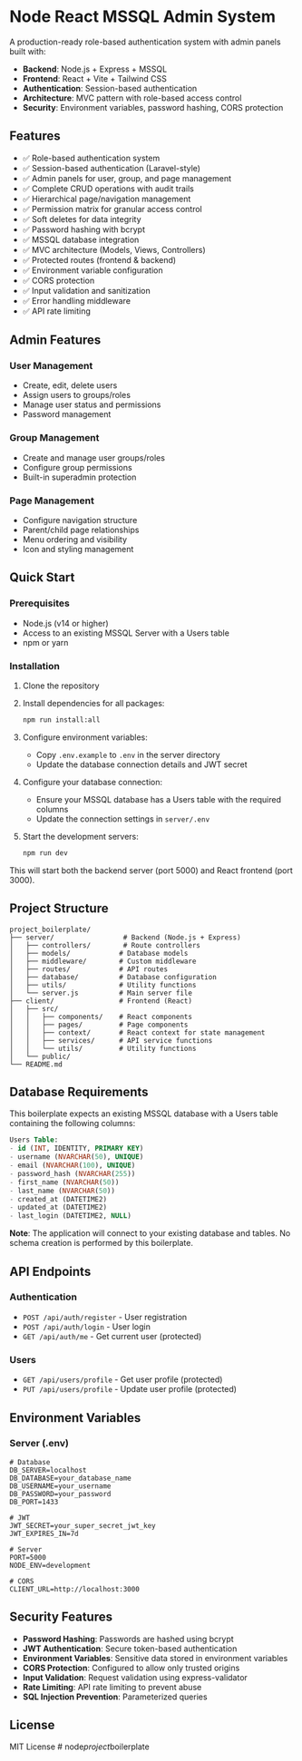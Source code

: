 # Node React MSSQL Admin System

A production-ready role-based authentication system with admin panels built with:
- **Backend**: Node.js + Express + MSSQL
- **Frontend**: React + Vite + Tailwind CSS
- **Authentication**: Session-based authentication
- **Architecture**: MVC pattern with role-based access control
- **Security**: Environment variables, password hashing, CORS protection

## Features

- ✅ Role-based authentication system
- ✅ Session-based authentication (Laravel-style)
- ✅ Admin panels for user, group, and page management
- ✅ Complete CRUD operations with audit trails
- ✅ Hierarchical page/navigation management
- ✅ Permission matrix for granular access control
- ✅ Soft deletes for data integrity
- ✅ Password hashing with bcrypt
- ✅ MSSQL database integration
- ✅ MVC architecture (Models, Views, Controllers)
- ✅ Protected routes (frontend & backend)
- ✅ Environment variable configuration
- ✅ CORS protection
- ✅ Input validation and sanitization
- ✅ Error handling middleware
- ✅ API rate limiting

## Admin Features

### User Management
- Create, edit, delete users
- Assign users to groups/roles
- Manage user status and permissions
- Password management

### Group Management
- Create and manage user groups/roles
- Configure group permissions
- Built-in superadmin protection

### Page Management
- Configure navigation structure
- Parent/child page relationships
- Menu ordering and visibility
- Icon and styling management

## Quick Start

### Prerequisites
- Node.js (v14 or higher)
- Access to an existing MSSQL Server with a Users table
- npm or yarn

### Installation

1. Clone the repository
2. Install dependencies for all packages:
   ```bash
   npm run install:all
   ```

3. Configure environment variables:
   - Copy `.env.example` to `.env` in the server directory
   - Update the database connection details and JWT secret

4. Configure your database connection:
   - Ensure your MSSQL database has a Users table with the required columns
   - Update the connection settings in `server/.env`

5. Start the development servers:
   ```bash
   npm run dev
   ```

This will start both the backend server (port 5000) and React frontend (port 3000).

## Project Structure

```
project_boilerplate/
├── server/                 # Backend (Node.js + Express)
│   ├── controllers/        # Route controllers
│   ├── models/            # Database models
│   ├── middleware/        # Custom middleware
│   ├── routes/            # API routes
│   ├── database/          # Database configuration
│   ├── utils/             # Utility functions
│   └── server.js          # Main server file
├── client/                # Frontend (React)
│   ├── src/
│   │   ├── components/    # React components
│   │   ├── pages/         # Page components
│   │   ├── context/       # React context for state management
│   │   ├── services/      # API service functions
│   │   └── utils/         # Utility functions
│   └── public/
└── README.md
```

## Database Requirements

This boilerplate expects an existing MSSQL database with a Users table containing the following columns:

```sql
Users Table:
- id (INT, IDENTITY, PRIMARY KEY)
- username (NVARCHAR(50), UNIQUE)
- email (NVARCHAR(100), UNIQUE)  
- password_hash (NVARCHAR(255))
- first_name (NVARCHAR(50))
- last_name (NVARCHAR(50))
- created_at (DATETIME2)
- updated_at (DATETIME2)
- last_login (DATETIME2, NULL)
```

**Note**: The application will connect to your existing database and tables. No schema creation is performed by this boilerplate.

## API Endpoints

### Authentication
- `POST /api/auth/register` - User registration
- `POST /api/auth/login` - User login
- `GET /api/auth/me` - Get current user (protected)

### Users
- `GET /api/users/profile` - Get user profile (protected)
- `PUT /api/users/profile` - Update user profile (protected)

## Environment Variables

### Server (.env)
```
# Database
DB_SERVER=localhost
DB_DATABASE=your_database_name
DB_USERNAME=your_username
DB_PASSWORD=your_password
DB_PORT=1433

# JWT
JWT_SECRET=your_super_secret_jwt_key
JWT_EXPIRES_IN=7d

# Server
PORT=5000
NODE_ENV=development

# CORS
CLIENT_URL=http://localhost:3000
```

## Security Features

- **Password Hashing**: Passwords are hashed using bcrypt
- **JWT Authentication**: Secure token-based authentication
- **Environment Variables**: Sensitive data stored in environment variables
- **CORS Protection**: Configured to allow only trusted origins
- **Input Validation**: Request validation using express-validator
- **Rate Limiting**: API rate limiting to prevent abuse
- **SQL Injection Prevention**: Parameterized queries

## License

MIT License
#   n o d e _ p r o j e c t _ b o i l e r p l a t e 
 
 